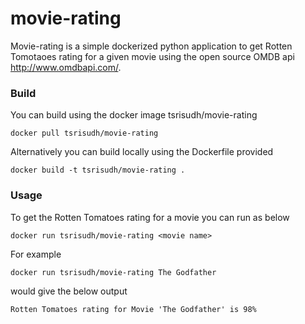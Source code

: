 # movie-rating
Movie-rating is a simple dockerized python application to get Rotten Tomotaoes rating for a given movie using the open source OMDB api http://www.omdbapi.com/.

### Build
You can build using the docker image tsrisudh/movie-rating
```
docker pull tsrisudh/movie-rating
```

Alternatively you can build locally using the Dockerfile provided

```
docker build -t tsrisudh/movie-rating .
```

### Usage

To get the Rotten Tomatoes rating for a movie you can run as below
```
docker run tsrisudh/movie-rating <movie name>
```
For example
```
docker run tsrisudh/movie-rating The Godfather
```
would give the below output
```
Rotten Tomatoes rating for Movie 'The Godfather' is 98%
```
